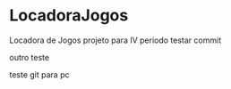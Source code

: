 # LocadoraJogos
Locadora de Jogos projeto para IV periodo
testar commit

outro teste


teste git para pc
